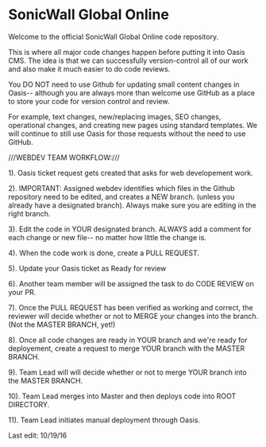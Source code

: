 # SonicWall Global Online

Welcome to the official SonicWall Global Online code repository.

This is where all major code changes happen before putting it into Oasis CMS. The idea is that we can successfully version-control all of our work and also make it much easier to do code reviews. 

You DO NOT need to use Github for updating small content changes in Oasis-- although you are always more than welcome use GitHub as a place to store your code for version control and review.

For example, text changes, new/replacing images, SEO changes, operational changes, and creating new pages using standard templates. We will continue to still use Oasis for those requests without the need to use GitHub.


///WEBDEV TEAM WORKFLOW:///

1). Oasis ticket request gets created that asks for web developement work.

2). IMPORTANT: Assigned webdev identifies which files in the Github repository need to be edited, and creates a NEW branch. (unless you  already have a designated branch). Always make sure you are editing in the right branch.

3). Edit the code in YOUR designated branch. ALWAYS add a comment for each change or new file-- no matter how little the change is.

4). When the code work is done, create a PULL REQUEST.

5). Update your Oasis ticket as Ready for review

6). Another team member will be assigned the task to do CODE REVIEW on your PR.

7). Once the PULL REQUEST has been verified as working and correct, the reviewer will decide whether or not to MERGE your changes into the branch. (Not the MASTER BRANCH, yet!)

8). Once all code changes are ready in YOUR branch and we're ready for deployement, create a request to merge YOUR branch with the MASTER BRANCH.

9). Team Lead will will decide whether or not to merge YOUR branch into the MASTER BRANCH.

10). Team Lead merges into Master and then deploys code into ROOT DIRECTORY.

11). Team Lead initiates manual deployment through Oasis.


Last edit: 10/19/16
